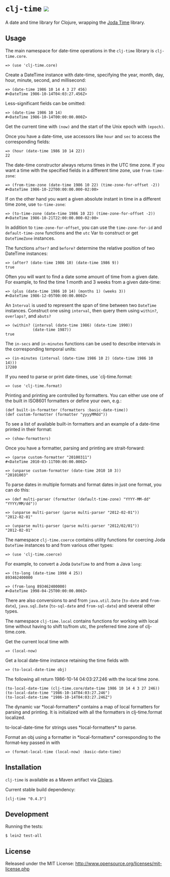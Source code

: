 # `clj-time` <a href="http://travis-ci.org/#!/seancorfield/clj-time/builds"><img src="https://secure.travis-ci.org/seancorfield/clj-time.png" /></a>

A date and time library for Clojure, wrapping the [Joda Time](http://joda-time.sourceforge.net/) library.

## Usage

The main namespace for date-time operations in the `clj-time` library is `clj-time.core`.

    => (use 'clj-time.core)

Create a DateTime instance with date-time, specifying the year, month, day, hour, minute, second, and millisecond:

    => (date-time 1986 10 14 4 3 27 456)
    #<DateTime 1986-10-14T04:03:27.456Z>

Less-significant fields can be omitted:

    => (date-time 1986 10 14)
    #<DateTime 1986-10-14T00:00:00.000Z>

Get the current time with `(now)` and the start of the Unix epoch with `(epoch)`.

Once you have a date-time, use accessors like `hour` and `sec` to access the corresponding fields:

    => (hour (date-time 1986 10 14 22))
    22

The date-time constructor always returns times in the UTC time zone. If you want a time with the specified fields in a different time zone, use `from-time-zone`:

    => (from-time-zone (date-time 1986 10 22) (time-zone-for-offset -2))
    #<DateTime 1986-10-22T00:00:00.000-02:00>

If on the other hand you want a given absolute instant in time in a different time zone, use `to-time-zone`:

    => (to-time-zone (date-time 1986 10 22) (time-zone-for-offset -2))
    #<DateTime 1986-10-21T22:00:00.000-02:00>

In addition to `time-zone-for-offset`, you can use the `time-zone-for-id` and `default-time-zone` functions and the `utc` Var to construct or get `DateTimeZone` instances.

The functions `after?` and `before?` determine the relative position of two
DateTime instances:

    => (after? (date-time 1986 10) (date-time 1986 9))
    true

Often you will want to find a date some amount of time from a given date. For
example, to find the time 1 month and 3 weeks from a given date-time:

    => (plus (date-time 1986 10 14) (months 1) (weeks 3))
    #<DateTime 1986-12-05T00:00:00.000Z>

An `Interval` is used to represent the span of time between two `DateTime`
instances. Construct one using `interval`, then query them using `within?`,
`overlaps?`, and `abuts?`

    => (within? (interval (date-time 1986) (date-time 1990))
                (date-time 1987))
    true

The `in-secs` and `in-minutes` functions can be used to describe intervals in the corresponding temporal units:

    => (in-minutes (interval (date-time 1986 10 2) (date-time 1986 10 14)))
    17280

If you need to parse or print date-times, use `clj-time.format:

    => (use 'clj-time.format)

Printing and printing are controlled by formatters. You can either use one of the built in ISO8601 formatters or define your own, e.g.:

    (def built-in-formatter (formatters :basic-date-time))
    (def custom-formatter (formatter "yyyyMMdd"))

To see a list of available built-in formatters and an example of a date-time printed in their format:

    => (show-formatters)

Once you have a formatter, parsing and printing are strait-forward:

    => (parse custom-formatter "20100311")
    #<DateTime 2010-03-11T00:00:00.000Z>
    
    => (unparse custom-formatter (date-time 2010 10 3))
    "20101003"

To parse dates in multiple formats and format dates in just one format, you can do this:

    => (def multi-parser (formatter (default-time-zone) "YYYY-MM-dd" "YYYY/MM/dd"))

    => (unparse multi-parser (parse multi-parser "2012-02-01"))
    "2012-02-01"

    => (unparse multi-parser (parse multi-parser "2012/02/01"))
    "2012-02-01"

The namespace `clj-time.coerce` contains utility functions for coercing Joda `DateTime` instances to and from various other types:

    => (use 'clj-time.coerce)

For example, to convert a Joda `DateTime` to and from a Java `long`:

    => (to-long (date-time 1998 4 25))
    893462400000
  
    => (from-long 893462400000)
    #<DateTime 1998-04-25T00:00:00.000Z>

There are also conversions to and from `java.util.Date` (`to-date` and `from-date`), `java.sql.Date` (`to-sql-date` and `from-sql-date`) and several other types.

The namespace `clj-time.local` contains functions for working with local time without having to shift to/from utc, 
the preferred time zone of clj-time.core.

Get the current local time with 

    => (local-now)

Get a local date-time instance retaining the time fields with

    => (to-local-date-time obj)

The following all return 1986-10-14 04:03:27.246 with the local time zone.

    (to-local-date-time (clj-time.core/date-time 1986 10 14 4 3 27 246))
    (to-local-date-time "1986-10-14T04:03:27.246")
    (to-local-date-time "1986-10-14T04:03:27.246Z")

The dynamic var \*local-formatters\* contains a map of local formatters for parsing and printing. It is initialized 
with all the formatters in clj-time.format localized.

to-local-date-time for strings uses \*local-formatters\* to parse.

Format an obj using a formatter in \*local-formatters\* corresponding to the format-key passed in with

    => (format-local-time (local-now) :basic-date-time)

## Installation

`clj-time` is available as a Maven artifact via [Clojars](http://clojars.org/clj-time).

Current stable build dependency:

    [clj-time "0.4.3"]

## Development

Running the tests:

    $ lein2 test-all

## License

Released under the MIT License: <http://www.opensource.org/licenses/mit-license.php>
